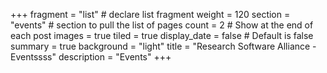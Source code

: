 +++
fragment = "list" # declare list fragment
weight = 120
section = "events" # section to pull the list of pages
count = 2 # Show at the end of each post
images = true
tiled = true
display_date = false # Default is false
summary = true
background = "light"
title = "Research Software Alliance - Eventssss"
description = "Events"
+++
